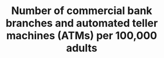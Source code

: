---
actual_indicator_available: Number of commercial banking establishments
actual_indicator_available_description: Number of commercial banking establishments
comments_and_limitations: NA
computation_units: Number
data_non_statistical: false
date_metadata_updated: '2017-10-04'
date_of_national_source_publication: November 2015
disaggregation_categories: 'SIC: 5221101, 5221102'
disaggregation_geography: National, State, Metro Areas, County, Place (2012) National,
  State and Metro Areas (2007)
goal_meta_link: http://unstats.un.org/sdgs/files/metadata-compilation/Metadata-Goal-8.pdf
graph_title: Number of US commercial banking establishments
graph_type: line
has_metadata: true
indicator: 8.10.1
indicator_definition: 'Number of ATMs per 100,000 adults Calculated as: (number of
  ATMs)*100,000/adult population in the reporting country. Number of branches per
  100,000 adults Calculated as follows: (number of institutions + number of branches)*100,000/adult
  population in the reporting country - calculated separately for commercial banks,
  credit unions and financial cooperatives, and all MFIs.'
indicator_name: Number of commercial bank branches and automated teller machines (ATMs)
  per 100,000 adults
indicator_sort_order: 08-10-01
indicator_variable: num_commer_banks
international_and_national_references: NA
layout: indicator
national_geographical_coverage: United States
periodicity: Quinquennial
permalink: /8-10-1/
published: true
rationale_interpretation: People and businesses need access to financial services
  that are safe, reliable, and convenient. The high costs of providing these services,
  particularly to those living and working in more remote areas or for those whose
  transaction values are low, have led to limited access. New technologies and delivery
  channels are lowering costs and bringing timely and appropriate services to even
  more people, but require the institutions providing or partnering to provide services
  to have the capability to design and deliver these services.
reporting_status: complete
scheduled_update_by_national_source: November 2017
sdg_goal: 8
source_active_1: true
source_agency_staff_email_1: faye.ann.jacobs@census.gov
source_agency_staff_name_1: Faye Jacobs
source_agency_survey_dataset_1: US Census Bureau, Economic Census of Finance and Insurance
source_organisation_1: US Census Bureau, Economic Census of Finance and Insurance
source_url_1: https://factfinder.census.gov/faces/tableservices/jsf/pages/productview.xhtml?pid=ECN_2012_US_52A1&prodType=table
source_url_text_1: https://factfinder.census.gov/faces/tableservices/jsf/pages/productview.xhtml?pid=ECN_2012_US_52A1&prodType=table
target: Strengthen the capacity of domestic financial institutions to encourage and
  expand access to banking, insurance and financial services for all.
target_id: '8.1'
time_period: The Economic Census has been conducted every five years for the Finance
  and Insurance industries since 1992
title: Number of commercial bank branches and automated teller machines (ATMs) per
  100,000 adults
un_custodial_agency: 'IMF(Partnering Agencies: UNCDF)'
un_designated_tier: '1'
us_method_of_computation: Data are derived from the Economic Census conducted by the
  US Census Bureau
variable_description: null
variable_notes: null
---